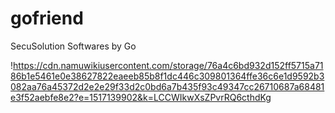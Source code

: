 # gofriend

SecuSolution Softwares by Go

!https://cdn.namuwikiusercontent.com/storage/76a4c6bd932d152ff5715a7186b1e5461e0e38627822eaeeb85b8f1dc446c309801364ffe36c6e1d9592b3082aa76a45372d2e2e29f33d2c0bd6a7b435f93c49347cc26710687a68481e3f52aebfe8e2?e=1517139902&k=LCCWIkwXsZPvrRQ6cthdKg
